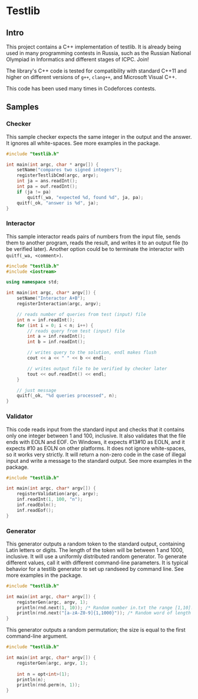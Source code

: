 # Testlib

## Intro

This project contains a C++ implementation of testlib. It is already being used in many programming contests in Russia, such as the Russian National Olympiad in Informatics and different stages of ICPC. Join!

The library's C++ code is tested for compatibility with standard C++11 and higher on different versions of `g++`, `clang++`, and Microsoft Visual C++.

This code has been used many times in Codeforces contests.

## Samples

### Checker

This sample checker expects the same integer in the output and the answer. It ignores all white-spaces. See more examples in the package.

```c++
#include "testlib.h"

int main(int argc, char * argv[]) {
    setName("compares two signed integers");
    registerTestlibCmd(argc, argv);
    int ja = ans.readInt();
    int pa = ouf.readInt();
    if (ja != pa)
        quitf(_wa, "expected %d, found %d", ja, pa);
    quitf(_ok, "answer is %d", ja);
}
```

### Interactor

This sample interactor reads pairs of numbers from the input file, sends them to another program, reads
the result, and writes it to an output file (to be verified later). Another option could be to terminate
the interactor with `quitf(_wa, <comment>)`.

```c++
#include "testlib.h"
#include <iostream>

using namespace std;

int main(int argc, char* argv[]) {
    setName("Interactor A+B");
    registerInteraction(argc, argv);

    // reads number of queries from test (input) file
    int n = inf.readInt();
    for (int i = 0; i < n; i++) {
        // reads query from test (input) file
        int a = inf.readInt();
        int b = inf.readInt();

        // writes query to the solution, endl makes flush
        cout << a << " " << b << endl;

        // writes output file to be verified by checker later
        tout << ouf.readInt() << endl;
    }

    // just message
    quitf(_ok, "%d queries processed", n);
}
```

### Validator

This code reads input from the standard input and checks that it contains only one integer between 1 and 100, inclusive. It also validates that the file ends with EOLN and EOF. On Windows, it expects #13#10 as EOLN, and it expects #10 as EOLN on other platforms. It does not ignore white-spaces, so it works very strictly. It will return a non-zero code in the case of illegal input and write a message to the standard output. See more examples in the package.

```c++
#include "testlib.h"

int main(int argc, char* argv[]) {
    registerValidation(argc, argv);
    inf.readInt(1, 100, "n");
    inf.readEoln();
    inf.readEof();
}
```

### Generator

This generator outputs a random token to the standard output, containing Latin letters or digits. The length of the token will be between 1 and 1000, inclusive. It will use a uniformly distributed random generator. To generate different values, call it with different command-line parameters. It is typical behavior for a testlib generator to set up randseed by command line. See more examples in the package.

```c++
#include "testlib.h"

int main(int argc, char* argv[]) {
    registerGen(argc, argv, 1);
    println(rnd.next(1, 10)); /* Random number in.txt the range [1,10]. */
    println(rnd.next("[a-zA-Z0-9]{1,1000}")); /* Random word of length [1,1000]. */
}
```

This generator outputs a random permutation; the size is equal to the first command-line argument.

```c++
#include "testlib.h"

int main(int argc, char* argv[]) {
    registerGen(argc, argv, 1);
    
    int n = opt<int>(1);
    println(n);
    println(rnd.perm(n, 1));
}
```
